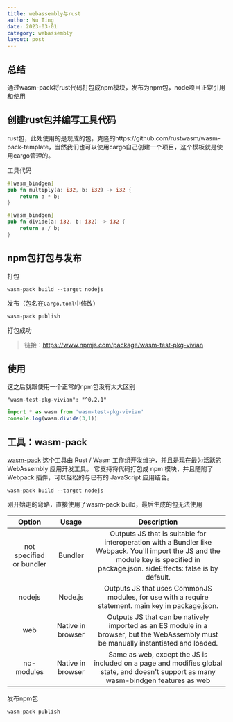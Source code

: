 ```yaml
---
title: webassembly与rust
author: Wu Ting
date: 2023-03-01
category: webassembly
layout: post
---
```


## 总结
通过wasm-pack将rust代码打包成npm模块，发布为npm包，node项目正常引用和使用
## 创建rust包并编写工具代码
rust包，此处使用的是现成的包，克隆的https://github.com/rustwasm/wasm-pack-template，当然我们也可以使用cargo自己创建一个项目，这个模板就是使用cargo管理的。

工具代码
```rust
#[wasm_bindgen]
pub fn multiply(a: i32, b: i32) -> i32 {
    return a * b;
}

#[wasm_bindgen]
pub fn divide(a: i32, b: i32) -> i32 {
    return a / b;
}
```
## npm包打包与发布
打包
```
wasm-pack build --target nodejs
```
发布（包名在`Cargo.toml`中修改）
```
wasm-pack publish
```
打包成功
> 链接：https://www.npmjs.com/package/wasm-test-pkg-vivian

## 使用
这之后就跟使用一个正常的npm包没有太大区别
```
"wasm-test-pkg-vivian": "^0.2.1"
```
```javaScript
import * as wasm from 'wasm-test-pkg-vivian'
console.log(wasm.divide(3,1))
```

## 工具：wasm-pack
[wasm-pack](https://rustwasm.github.io/docs/wasm-pack/) 这个工具由 Rust / Wasm 工作组开发维护，并且是现在最为活跃的 WebAssembly 应用开发工具。 它支持将代码打包成 npm 模块，并且随附了 Webpack 插件，可以轻松的与已有的 JavaScript 应用结合。

```
wasm-pack build --target nodejs
```
刚开始走的弯路，直接使用了wasm-pack build，最后生成的包无法使用
<div class="table-wrapper" markdown="block">

|Option|Usage|Description|
|:-:|:-:|:-:|
|not specified or bundler|Bundler|Outputs JS that is suitable for interoperation with a Bundler like Webpack. You'll import the JS and the module key is specified in package.json. sideEffects: false is by default.|
|nodejs|Node.js|Outputs JS that uses CommonJS modules, for use with a require statement. main key in package.json.|
|web|Native in browser|Outputs JS that can be natively imported as an ES module in a browser, but the WebAssembly must be manually instantiated and loaded.|
|no-modules|Native in browser|Same as web, except the JS is included on a page and modifies global state, and doesn't support as many wasm-bindgen features as web|

</div>

发布npm包
```
wasm-pack publish
```